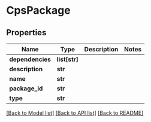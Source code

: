 # CpsPackage

## Properties
Name | Type | Description | Notes
------------ | ------------- | ------------- | -------------
**dependencies** | **list[str]** |  | 
**description** | **str** |  | 
**name** | **str** |  | 
**package_id** | **str** |  | 
**type** | **str** |  | 

[[Back to Model list]](../README.md#documentation-for-models) [[Back to API list]](../README.md#documentation-for-api-endpoints) [[Back to README]](../README.md)


